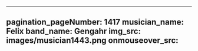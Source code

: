 ------
pagination_pageNumber: 1417
musician_name: Felix
band_name: Gengahr
img_src: images/musician1443.png
onmouseover_src: 
------